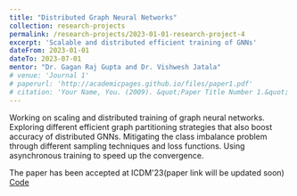 ```yaml
---
title: "Distributed Graph Neural Networks"
collection: research-projects
permalink: /research-projects/2023-01-01-research-project-4
excerpt: 'Scalable and distributed efficient training of GNNs'
dateFrom: 2023-01-01
dateTo: 2023-07-01
mentor: "Dr. Gagan Raj Gupta and Dr. Vishwesh Jatala"
# venue: 'Journal 1'
# paperurl: 'http://academicpages.github.io/files/paper1.pdf'
# citation: 'Your Name, You. (2009). &quot;Paper Title Number 1.&quot; <i>Journal 1</i>. 1(1).'
---
```


Working on scaling and distributed training of graph neural networks. Exploring different efficient graph partitioning strategies that also boost accuracy of distributed GNNs. Mitigating the class imbalance problem through different sampling techniques and loss functions. Using asynchronous training to speed up the convergence.

The paper has been accepted at ICDM'23(paper link will be updated soon)
[Code](https://github.com/Anirban600/EAT-DistGNN)
